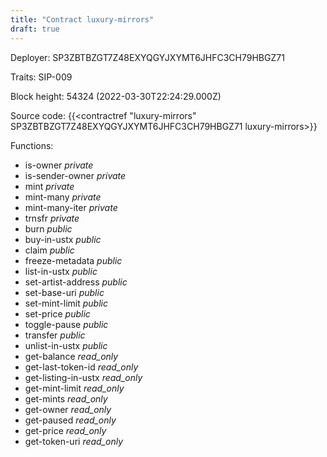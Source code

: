 ```yaml
---
title: "Contract luxury-mirrors"
draft: true
---
```

Deployer: SP3ZBTBZGT7Z48EXYQGYJXYMT6JHFC3CH79HBGZ71

Traits:
SIP-009 



Block height: 54324 (2022-03-30T22:24:29.000Z)

Source code: {{<contractref "luxury-mirrors" SP3ZBTBZGT7Z48EXYQGYJXYMT6JHFC3CH79HBGZ71 luxury-mirrors>}}

Functions:

* is-owner _private_
* is-sender-owner _private_
* mint _private_
* mint-many _private_
* mint-many-iter _private_
* trnsfr _private_
* burn _public_
* buy-in-ustx _public_
* claim _public_
* freeze-metadata _public_
* list-in-ustx _public_
* set-artist-address _public_
* set-base-uri _public_
* set-mint-limit _public_
* set-price _public_
* toggle-pause _public_
* transfer _public_
* unlist-in-ustx _public_
* get-balance _read_only_
* get-last-token-id _read_only_
* get-listing-in-ustx _read_only_
* get-mint-limit _read_only_
* get-mints _read_only_
* get-owner _read_only_
* get-paused _read_only_
* get-price _read_only_
* get-token-uri _read_only_
